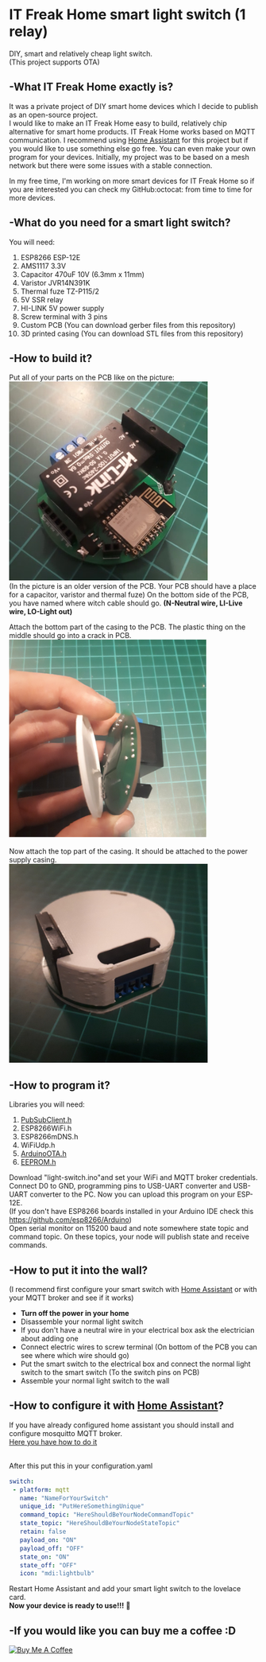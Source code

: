 # IT Freak Home smart light switch (1 relay)
DIY, smart and relatively cheap light switch.<br/>
(This project supports OTA)
## -What IT Freak Home exactly is?
It was a private project of DIY smart home devices which I decide to publish as an open-source project.<br/>
I would like to make an IT Freak Home easy to build, relatively chip alternative for smart home products.
IT Freak Home works based on MQTT communication. I recommend using [Home Assistant](https://www.home-assistant.io/) for this project but if you would like to use something else go free. You can even make your own program for your devices. Initially, my project was to be based on a mesh network but there were some issues with a stable connection.<br/>

In my free time, I'm working on more smart devices for IT Freak Home so if you are interested you can check my GitHub:octocat: from time to time for more devices.

## -What do you need for a smart light switch?
You will need:
1. ESP8266 ESP-12E
1. AMS1117 3.3V
1. Capacitor 470uF 10V (6.3mm x 11mm)
1. Varistor JVR14N391K
1. Thermal fuze TZ-P115/2
1. 5V SSR relay 
1. HI-LINK 5V power supply
1. Screw terminal with 3 pins
1. Custom PCB (You can download gerber files from this repository)
1. 3D printed casing (You can download STL files from this repository)

## -How to build it?
Put all of your parts on the PCB like on the picture:<br/>
<img src="/images/partsOnPcb.jpg" width="400px"><br/>
(In the picture is an older version of the PCB. Your PCB should have a place for a capacitor, varistor and thermal fuze)
On the bottom side of the PCB, you have named where witch cable should go.
**(N-Neutral wire, LI-Live wire, LO-Light out)**<br/>

Attach the bottom part of the casing to the PCB. The plastic thing on the middle should go into a crack in PCB.<br/>
<img src="/images/bottomCasing.jpg" width="400px"><br/>

Now attach the top part of the casing. It should be attached to the power supply casing.<br/>
<img src="/images/topCasing.jpg" width="400px">

## -How to program it?
Libraries you will need:
1. [PubSubClient.h](https://github.com/knolleary/pubsubclient) 
1. ESP8266WiFi.h
1. ESP8266mDNS.h
1. WiFiUdp.h
1. [ArduinoOTA.h](https://www.arduino.cc/reference/en/libraries/arduinoota/)
1. [EEPROM.h](https://www.arduino.cc/en/Reference/EEPROM)   

Download "light-switch.ino"and set your WiFi and MQTT broker credentials. Connect D0 to GND, programming pins to USB-UART converter and USB-UART converter to the PC. Now you can upload this program on your ESP-12E.<br/>
(If you don't have ESP8266 boards installed in your Arduino IDE check this https://github.com/esp8266/Arduino)<br/>
Open serial monitor on 115200 baud and note somewhere state topic and command topic.
On these topics, your node will publish state and receive commands.

## -How to put it into the wall?
(I recommend first configure your smart switch with [Home Assistant](https://www.home-assistant.io/) or with your MQTT broker and see if it works)
* **Turn off the power in your home**
* Disassemble your normal light switch
* If you don't have a neutral wire in your electrical box ask the electrician about adding one
* Connect electric wires to screw terminal (On bottom of the PCB you can see where which wire should go)
* Put the smart switch to the electrical box and connect the normal light switch to the smart switch (To the switch pins on PCB)
* Assemble your normal light switch to the wall 

## -How to configure it with [Home Assistant](https://www.home-assistant.io/)?
If you have already configured home assistant you should install and configure mosquitto MQTT broker.<br/>
[Here you have how to do it](https://www.home-assistant.io/docs/mqtt/broker#public-broker)<br/><br/>

After this put this in your configuration.yaml<br/>
```yaml
switch:
 - platform: mqtt
   name: "NameForYourSwitch"
   unique_id: "PutHereSomethingUnique"
   command_topic: "HereShouldBeYourNodeCommandTopic"
   state_topic: "HereShouldBeYourNodeStateTopic"
   retain: false
   payload_on: "ON"
   payload_off: "OFF"
   state_on: "ON"
   state_off: "OFF"
   icon: "mdi:lightbulb"
   ```
    
Restart Home Assistant and
add your smart light switch to the lovelace card.<br/>
**Now your device is ready to use!!!** :tada:<br/>

## -If you would like you can buy me a coffee :D
<a href="https://www.buymeacoffee.com/itfreakjake" target="_blank"><img src="https://cdn.buymeacoffee.com/buttons/v2/default-yellow.png" alt="Buy Me A Coffee" style="height: 60px !important;width: 217px !important;" ></a>
